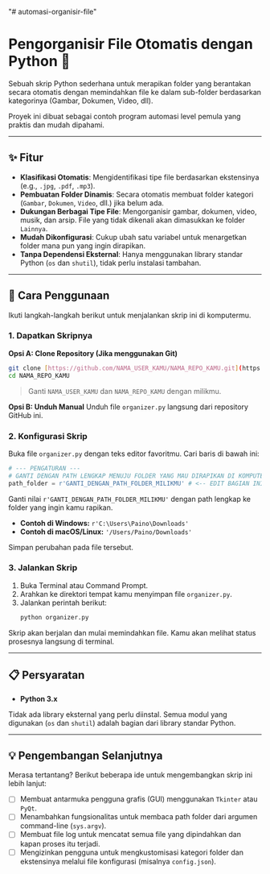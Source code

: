 "# automasi-organisir-file"

# Pengorganisir File Otomatis dengan Python 📂

Sebuah skrip Python sederhana untuk merapikan folder yang berantakan secara otomatis dengan memindahkan file ke dalam sub-folder berdasarkan kategorinya (Gambar, Dokumen, Video, dll).

Proyek ini dibuat sebagai contoh program automasi level pemula yang praktis dan mudah dipahami.

---

## ✨ Fitur

- **Klasifikasi Otomatis**: Mengidentifikasi tipe file berdasarkan ekstensinya (e.g., `.jpg`, `.pdf`, `.mp3`).
- **Pembuatan Folder Dinamis**: Secara otomatis membuat folder kategori (`Gambar`, `Dokumen`, `Video`, dll.) jika belum ada.
- **Dukungan Berbagai Tipe File**: Mengorganisir gambar, dokumen, video, musik, dan arsip. File yang tidak dikenali akan dimasukkan ke folder `Lainnya`.
- **Mudah Dikonfigurasi**: Cukup ubah satu variabel untuk menargetkan folder mana pun yang ingin dirapikan.
- **Tanpa Dependensi Eksternal**: Hanya menggunakan library standar Python (`os` dan `shutil`), tidak perlu instalasi tambahan.

---

## 🚀 Cara Penggunaan

Ikuti langkah-langkah berikut untuk menjalankan skrip ini di komputermu.

### 1. Dapatkan Skripnya

**Opsi A: Clone Repository (Jika menggunakan Git)**

```bash
git clone [https://github.com/NAMA_USER_KAMU/NAMA_REPO_KAMU.git](https://github.com/NAMA_USER_KAMU/NAMA_REPO_KAMU.git)
cd NAMA_REPO_KAMU
```

> Ganti `NAMA_USER_KAMU` dan `NAMA_REPO_KAMU` dengan milikmu.

**Opsi B: Unduh Manual**
Unduh file `organizer.py` langsung dari repository GitHub ini.

### 2. Konfigurasi Skrip

Buka file `organizer.py` dengan teks editor favoritmu. Cari baris di bawah ini:

```python
# --- PENGATURAN ---
# GANTI DENGAN PATH LENGKAP MENUJU FOLDER YANG MAU DIRAPIKAN DI KOMPUTER KAMU!
path_folder = r'GANTI_DENGAN_PATH_FOLDER_MILIKMU' # <-- EDIT BAGIAN INI
```

Ganti nilai `r'GANTI_DENGAN_PATH_FOLDER_MILIKMU'` dengan path lengkap ke folder yang ingin kamu rapikan.

- **Contoh di Windows:** `r'C:\Users\Paino\Downloads'`
- **Contoh di macOS/Linux:** `'/Users/Paino/Downloads'`

Simpan perubahan pada file tersebut.

### 3. Jalankan Skrip

1.  Buka Terminal atau Command Prompt.
2.  Arahkan ke direktori tempat kamu menyimpan file `organizer.py`.
3.  Jalankan perintah berikut:
    ```bash
    python organizer.py
    ```

Skrip akan berjalan dan mulai memindahkan file. Kamu akan melihat status prosesnya langsung di terminal.

---

## 📋 Persyaratan

- **Python 3.x**

Tidak ada library eksternal yang perlu diinstal. Semua modul yang digunakan (`os` dan `shutil`) adalah bagian dari library standar Python.

---

## 💡 Pengembangan Selanjutnya

Merasa tertantang? Berikut beberapa ide untuk mengembangkan skrip ini lebih lanjut:

- [ ] Membuat antarmuka pengguna grafis (GUI) menggunakan `Tkinter` atau `PyQt`.
- [ ] Menambahkan fungsionalitas untuk membaca path folder dari argumen command-line (`sys.argv`).
- [ ] Membuat file log untuk mencatat semua file yang dipindahkan dan kapan proses itu terjadi.
- [ ] Mengizinkan pengguna untuk mengkustomisasi kategori folder dan ekstensinya melalui file konfigurasi (misalnya `config.json`).
